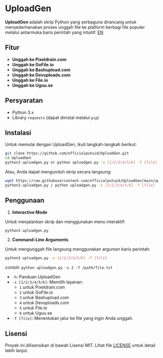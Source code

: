 # UploadGen

**UploadGen** adalah skrip Python yang serbaguna dirancang untuk menyederhanakan proses unggah file ke platform berbagi file populer melalui antarmuka baris perintah yang intuitif. [EN](README-en.md)

## Fitur

- **Unggah ke Pixeldrain.com**
- **Unggah ke GoFile.io**
- **Unggah ke Bashupload.com**
- **Unggah ke Devuploads.com**
- **Unggah ke File.io**
- **Unggah ke Uguu.se**

## Persyaratan

- Python 3.x
- Library `requests` (dapat diinstal melalui `pip`)

## Instalasi

Untuk memulai dengan UploadGen, ikuti langkah-langkah berikut:

   ```bash
   git clone https://github.com/officialputuid/UploadGen.git
   cd UploadGen
   python3 uploadgen.py or python uploadgen.py -s [1/2/3/4/5/6] -f [file]
   ```

Atau, Anda dapat mengunduh skrip secara langsung:

   ```bash
   wget https://raw.githubusercontent.com/officialputuid/UploadGen/main/uploadgen.py
   python3 uploadgen.py / python uploadgen.py -s [1/2/3/4/5/6] -f [file]
   ```

## Penggunaan

1. **Interactive Mode**

Untuk menjalankan skrip dan menggunakan menu interaktif:

   ```bash
   python3 uploadgen.py
   ```

2. **Command-Line Arguments**

Untuk mengunggah file langsung menggunakan argumen baris perintah:

   ```bash
   python3 uploadgen.py -s [1/2/3/4/5/6] -f [file]
   ```
   contoh: `python uploadgen.py -s 2 -f /path/file.txt`

- `-h`: Panduan UploadGen
- `-s [1/2/3/4/5/6]`: Memilih layanan:
  - `1` untuk Pixeldrain.com
  - `2` untuk GoFile.io
  - `3` untuk Bashupload.com
  - `4` untuk Devuploads.com
  - `5` untuk File.io
  - `6` untuk Uguu.se
- `-f [file]`: Menentukan jalur ke file yang ingin Anda unggah.

## Lisensi

Proyek ini dilisensikan di bawah Lisensi MIT. Lihat file [LICENSE](LICENSE) untuk detail lebih lanjut.

